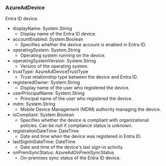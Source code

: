 ### AzureAdDevice
Entra ID device.

- displayName: System.String
  - Display name of the Entra ID device.
- accountEnabled: System.Boolean
  - Specifies whether the device account is enabled in Entra ID.
- operatingSystem: System.String
  - Operating system running on the device.
- operatingSystemVersion: System.String
  - Version of the operating system.
- trustType: AzureAdDeviceTrustType
  - Trust relationship type between the device and Entra ID.
- registeredOwner: System.String
  - Display name of the user who registered the device.
- userPrincipalName: System.String
  - Principal name of the user who registered the device.
- mdm: System.String
  - Mobile Device Management (MDM) authority managing the device.
- isCompliant: System.Boolean
  - Specifies whether the device is compliant with organizational policies.
Can be null if compliance status is unknown.
- registrationDateTime: DateTime
  - Date and time when the device was registered in Entra ID.
- lastSignInDateTime: DateTime
  - Date and time of the device's last sign-in activity.
- onPremSyncStatus: AzureAdOnPremSyncStatus
  - On-premises sync status of the Entra ID device.
